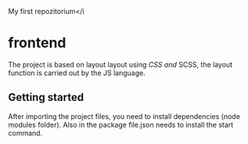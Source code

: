 My first repozitorium</i
# frontend
The project is based on layout layout using <i>CSS and </i>SCSS, the layout function is carried out by the JS language</abr>.


## Getting started
After importing the project files, you need to install dependencies (node modules folder). Also in the package file.json needs to install the start command.

